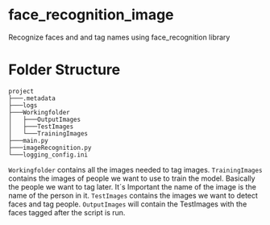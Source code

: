 # face_recognition_image
Recognize faces and and tag names using face_recognition library

# Folder Structure

```
project
├───.metadata
├───logs
├───Workingfolder
│   ├───OutputImages
│   ├───TestImages
│   └───TrainingImages
├───main.py
├───imageRecognition.py
└───logging_config.ini
```

`Workingfolder` contains all the images needed to tag images.
`TrainingImages` contains the images of people we want to use to train the model. Basically the people we want to tag later. It´s Important the name of the image is the name of the person in it. 
`TestImages` contains the images we want to detect faces and tag people. 
`OutputImages` will contain the TestImages with the faces tagged after the script is run.